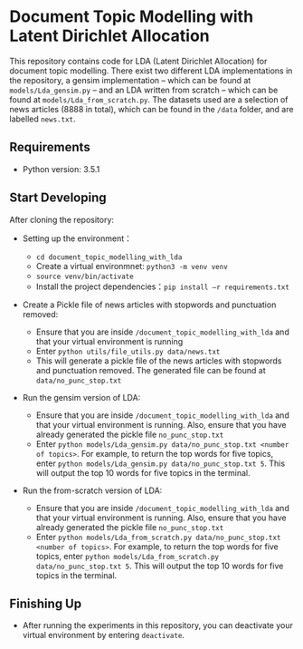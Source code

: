 # Document Topic Modelling with Latent Dirichlet Allocation

This repository contains code for LDA (Latent Dirichlet Allocation) for document topic modelling. 
There exist two different LDA implementations in the repository, a gensim implementation – which can be found at
`models/Lda_gensim.py` – and an LDA written from scratch – which can be found at `models/Lda_from_scratch.py`.
The datasets used are a selection of news articles (8888 in total), which can be found in the `/data` folder, 
and are labelled `news.txt`.

## Requirements

* Python version: 3.5.1

## Start Developing

After cloning the repository:

* Setting up the environment：
    - `cd document_topic_modelling_with_lda`
    - Create a virtual environmnet: `python3 -m venv venv`
    - `source venv/bin/activate`
    - Install the project dependencies：`pip install –r requirements.txt`

* Create a Pickle file of news articles with stopwords and punctuation removed:
    - Ensure that you are inside `/document_topic_modelling_with_lda` and that your virtual environment is running
    - Enter `python utils/file_utils.py data/news.txt`
    - This will generate a pickle file of the news articles with stopwords and punctuation removed. 
    The generated file can be found at `data/no_punc_stop.txt`
    
* Run the gensim version of LDA:
    - Ensure that you are inside `/document_topic_modelling_with_lda` and that your virtual environment is running. Also, ensure that you 
    have already generated the pickle file `no_punc_stop.txt`
    - Enter `python models/Lda_gensim.py data/no_punc_stop.txt <number of topics>`.
    For example, to return the top words for five topics, enter `python models/Lda_gensim.py data/no_punc_stop.txt 5`. 
    This will output the top 10 words for five topics in the terminal.
    
 * Run the from-scratch version of LDA:
    - Ensure that you are inside `/document_topic_modelling_with_lda` and that your virtual environment is running. Also, ensure that you 
    have already generated the pickle file `no_punc_stop.txt`
    - Enter `python models/Lda_from_scratch.py data/no_punc_stop.txt <number of topics>`.
    For example, to return the top words for five topics, enter `python models/Lda_from_scratch.py data/no_punc_stop.txt 5`. 
    This will output the top 10 words for five topics in the terminal.

## Finishing Up

* After running the experiments in this repository, you can deactivate your virtual environment by entering `deactivate`.
